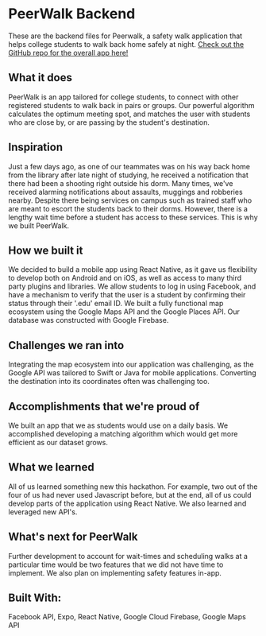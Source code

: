 # PeerWalk Backend
These are the backend files for Peerwalk, a safety walk application that helps college students to walk back home safely at night. [Check out the GitHub repo for the overall app here!](https://github.com/Asap7772/PeerWalk)

## What it does
PeerWalk is an app tailored for college students, to connect with other registered students to walk back in pairs or groups. Our powerful algorithm calculates the optimum meeting spot, and matches the user with students who are close by, or are passing by the student's destination.

## Inspiration
Just a few days ago, as one of our teammates was on his way back home from the library after late night of studying, he received a notification that there had been a shooting right outside his dorm. Many times, we've received alarming notifications about assaults, muggings and robberies nearby. Despite there being services on campus such as trained staff who are meant to escort the students back to their dorms. However, there is a lengthy wait time before a student has access to these services. This is why we built PeerWalk.

## How we built it
We decided to build a mobile app using React Native, as it gave us flexibility to develop both on Android and on iOS, as well as access to many third party plugins and libraries.
We allow students to log in using Facebook, and have a mechanism to verify that the user is a student by confirming their status through their '.edu' email ID.
We built a fully functional map ecosystem using the Google Maps API and the Google Places API. Our database was constructed with Google Firebase.

## Challenges we ran into
Integrating the map ecosystem into our application was challenging, as the Google API was tailored to Swift or Java for mobile applications. Converting the destination into its coordinates often was challenging too.

## Accomplishments that we're proud of
We built an app that we as students would use on a daily basis. We accomplished developing a matching algorithm which would get more efficient as our dataset grows.

## What we learned
All of us learned something new this hackathon. For example, two out of the four of us had never used Javascript before, but at the end, all of us could develop parts of the application using React Native. We also learned and leveraged new API's.

## What's next for PeerWalk
Further development to account for wait-times and scheduling walks at a particular time would be two features that we did not have time to implement. We also plan on implementing safety features in-app.

## Built With: 
Facebook API, Expo, React Native, Google Cloud Firebase, Google Maps API
